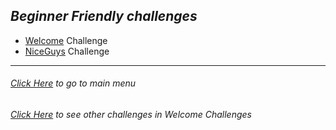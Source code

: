 ## _Beginner Friendly challenges_

- [Welcome](/writeups/Welcome-Challenges/welcome) Challenge
- [NiceGuys](/writeups/Welcome-Challenges/NiceGuys) Challenge

---

###### [Click Here](/) to go to main menu

###### [Click Here](/writeups/Welcome-Challenges) to see other challenges in _Welcome Challenges_
